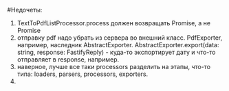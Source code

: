 #Недочеты:

1. TextToPdfListProcessor.process должен возвращать Promise<string>, а не Promise<Uint8Array>
2. отправку pdf надо убрать из сервера во внешний класс. PdfExporter, например, наследник AbstractExporter. AbstractExporter.export(data: string, response: FastifyReply) - куда-то экспортирует дату и что-то отправляет в response, например.
3. наверное, лучше все таки processors разделить на этапы, что-то типа: loaders, parsers, processors, exporters.
4.
